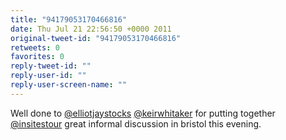 ```yaml
---
title: "94179053170466816"
date: Thu Jul 21 22:56:50 +0000 2011
original-tweet-id: "94179053170466816"
retweets: 0
favorites: 0
reply-tweet-id: ""
reply-user-id: ""
reply-user-screen-name: ""
---
```

Well done to <a href="https://twitter.com/elliotjaystocks">@elliotjaystocks</a> <a href="https://twitter.com/keirwhitaker">@keirwhitaker</a> for putting together <a href="https://twitter.com/insitestour">@insitestour</a> great informal discussion in bristol this evening.
